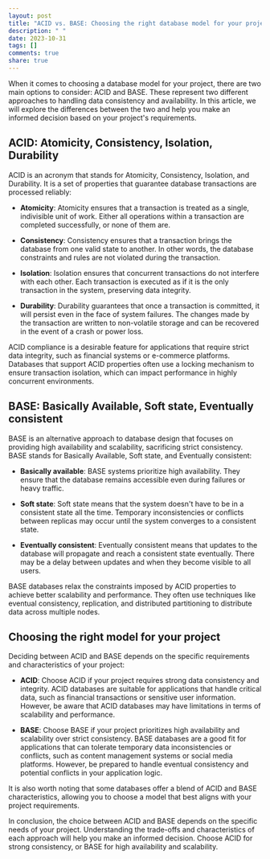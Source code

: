 ```yaml
---
layout: post
title: "ACID vs. BASE: Choosing the right database model for your project"
description: " "
date: 2023-10-31
tags: []
comments: true
share: true
---
```


When it comes to choosing a database model for your project, there are two main options to consider: ACID and BASE. These represent two different approaches to handling data consistency and availability. In this article, we will explore the differences between the two and help you make an informed decision based on your project's requirements.

## ACID: Atomicity, Consistency, Isolation, Durability

ACID is an acronym that stands for Atomicity, Consistency, Isolation, and Durability. It is a set of properties that guarantee database transactions are processed reliably:

- **Atomicity**: Atomicity ensures that a transaction is treated as a single, indivisible unit of work. Either all operations within a transaction are completed successfully, or none of them are.

- **Consistency**: Consistency ensures that a transaction brings the database from one valid state to another. In other words, the database constraints and rules are not violated during the transaction.

- **Isolation**: Isolation ensures that concurrent transactions do not interfere with each other. Each transaction is executed as if it is the only transaction in the system, preserving data integrity.

- **Durability**: Durability guarantees that once a transaction is committed, it will persist even in the face of system failures. The changes made by the transaction are written to non-volatile storage and can be recovered in the event of a crash or power loss.

ACID compliance is a desirable feature for applications that require strict data integrity, such as financial systems or e-commerce platforms. Databases that support ACID properties often use a locking mechanism to ensure transaction isolation, which can impact performance in highly concurrent environments.

## BASE: Basically Available, Soft state, Eventually consistent

BASE is an alternative approach to database design that focuses on providing high availability and scalability, sacrificing strict consistency. BASE stands for Basically Available, Soft state, and Eventually consistent:

- **Basically available**: BASE systems prioritize high availability. They ensure that the database remains accessible even during failures or heavy traffic.

- **Soft state**: Soft state means that the system doesn't have to be in a consistent state all the time. Temporary inconsistencies or conflicts between replicas may occur until the system converges to a consistent state.

- **Eventually consistent**: Eventually consistent means that updates to the database will propagate and reach a consistent state eventually. There may be a delay between updates and when they become visible to all users.

BASE databases relax the constraints imposed by ACID properties to achieve better scalability and performance. They often use techniques like eventual consistency, replication, and distributed partitioning to distribute data across multiple nodes.

## Choosing the right model for your project

Deciding between ACID and BASE depends on the specific requirements and characteristics of your project:

- **ACID**: Choose ACID if your project requires strong data consistency and integrity. ACID databases are suitable for applications that handle critical data, such as financial transactions or sensitive user information. However, be aware that ACID databases may have limitations in terms of scalability and performance.

- **BASE**: Choose BASE if your project prioritizes high availability and scalability over strict consistency. BASE databases are a good fit for applications that can tolerate temporary data inconsistencies or conflicts, such as content management systems or social media platforms. However, be prepared to handle eventual consistency and potential conflicts in your application logic.

It is also worth noting that some databases offer a blend of ACID and BASE characteristics, allowing you to choose a model that best aligns with your project requirements.

In conclusion, the choice between ACID and BASE depends on the specific needs of your project. Understanding the trade-offs and characteristics of each approach will help you make an informed decision. Choose ACID for strong consistency, or BASE for high availability and scalability.